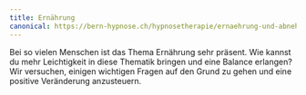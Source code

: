 ```yaml
---
title: Ernährung
canonical: https://bern-hypnose.ch/hypnosetherapie/ernaehrung-und-abnehmen/
---
```


Bei so vielen Menschen ist das Thema Ernährung sehr präsent. Wie
kannst du mehr Leichtigkeit in diese Thematik bringen und eine Balance
erlangen? Wir versuchen, einigen wichtigen Fragen auf den Grund zu
gehen und eine positive Veränderung anzusteuern.
